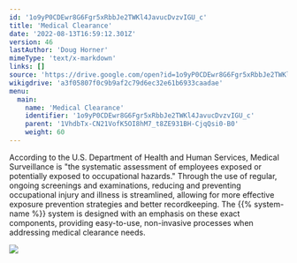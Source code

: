 ```yaml
---
id: '1o9yP0CDEwr8G6Fgr5xRbbJe2TWKl4JavucDvzvIGU_c'
title: 'Medical Clearance'
date: '2022-08-13T16:59:12.301Z'
version: 46
lastAuthor: 'Doug Horner'
mimeType: 'text/x-markdown'
links: []
source: 'https://drive.google.com/open?id=1o9yP0CDEwr8G6Fgr5xRbbJe2TWKl4JavucDvzvIGU_c'
wikigdrive: 'a3f05807f0c9b9af2c79d6ec32e61b6933caadae'
menu:
  main:
    name: 'Medical Clearance'
    identifier: '1o9yP0CDEwr8G6Fgr5xRbbJe2TWKl4JavucDvzvIGU_c'
    parent: '1VhdbTx-CN21VofK5OI8hM7_t8ZE931BH-CjqQsi0-B0'
    weight: 60
---
```





According to the U.S. Department of Health and Human Services, Medical Surveillance is "the systematic assessment of employees exposed or potentially exposed to occupational hazards." Through the use of regular, ongoing screenings and examinations, reducing and preventing occupational injury and illness is streamlined, allowing for more effective exposure prevention strategies and better recordkeeping. The {{% system-name %}} system is designed with an emphasis on these exact components, providing easy-to-use, non-invasive processes when addressing medical clearance needs.

  
![](../medical-clearance.assets/1000020100000467000002350B8304D5A6748E44.png)  

        

